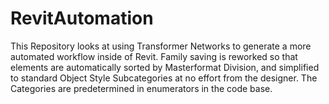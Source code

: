 # RevitAutomation

This Repository looks at using Transformer Networks to generate a more automated workflow inside of Revit. Family saving is reworked so that elements are automatically sorted by Masterformat Division, and simplified to standard Object Style Subcategories at no effort from the designer. The Categories are predetermined in enumerators in the code base.
